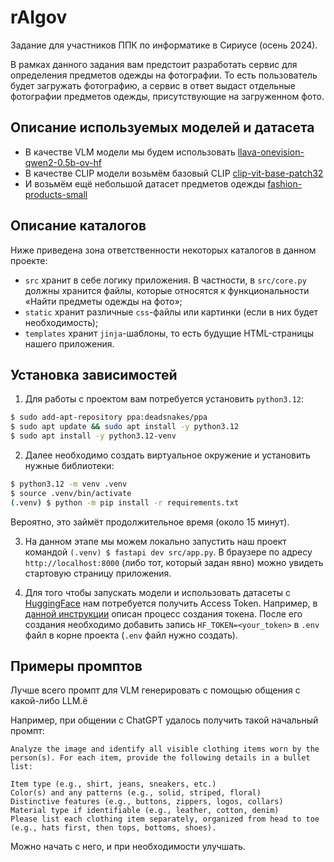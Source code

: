 # rAIgov

Задание для участников ППК по информатике в Сириусе (осень 2024).

В рамках данного задания вам предстоит разработать сервис для определения предметов одежды на фотографии. То есть пользователь будет загружать фотографию, а сервис в ответ выдаст отдельные фотографии предметов одежды, присутствующие на загруженном фото. 


## Описание используемых моделей и датасета

- В качестве VLM модели мы будем использовать [llava-onevision-qwen2-0.5b-ov-hf](https://huggingface.co/llava-hf/llava-onevision-qwen2-0.5b-ov-hf)
- В качестве CLIP модели возьмём базовый CLIP [clip-vit-base-patch32](https://huggingface.co/openai/clip-vit-base-patch32)
- И возьмём ещё небольшой датасет предметов одежды [fashion-products-small](https://huggingface.co/datasets/ceyda/fashion-products-small)


## Описание каталогов

Ниже приведена зона ответственности некоторых каталогов в данном проекте:

- `src` хранит в себе логику приложения. В частности, в `src/core.py` должны хранится файлы, которые относятся к функциональности «Найти предметы одежды на фото»;
- `static` хранит различные `css`-файлы или картинки (если в них будет необходимость);
- `templates` хранит `jinja`-шаблоны, то есть будущие HTML-страницы нашего приложения.


## Установка зависимостей

1. Для работы с проектом вам потребуется установить `python3.12`:

```bash
$ sudo add-apt-repository ppa:deadsnakes/ppa
$ sudo apt update && sudo apt install -y python3.12
$ sudo apt install -y python3.12-venv
```

2. Далее необходимо создать виртуальное окружение и установить нужные библиотеки:

```bash
$ python3.12 -m venv .venv
$ source .venv/bin/activate
(.venv) $ python -m pip install -r requirements.txt
```

Вероятно, это займёт продолжительное время (около 15 минут).


3. На данном этапе мы можем локально запустить наш проект командой `(.venv) $ fastapi dev src/app.py`. В браузере по адресу `http://localhost:8000` (либо тот, который задан явно) можно увидеть стартовую страницу приложения.

4. Для того чтобы запускать модели и использовать датасеты с [HuggingFace](https://huggingface.co/) нам потребуется получить Access Token. Например, в [данной инструкции](https://obnimorda.ru/guides/huggingface/gated-models/#%D1%81%D0%BE%D0%B7%D0%B4%D0%B0%D0%BD%D0%B8%D0%B5-%D1%82%D0%BE%D0%BA%D0%B5%D0%BD%D0%B0) описан процесс создания токена. После его создания необходимо добавить запись `HF_TOKEN=<your_token>` в `.env` файл в корне проекта (`.env` файл нужно создать).


## Примеры промптов

Лучше всего промпт для VLM генерировать с помощью общения с какой-либо LLM.ё

Например, при общении с ChatGPT удалось получить такой начальный промпт:

```
Analyze the image and identify all visible clothing items worn by the person(s). For each item, provide the following details in a bullet list:

Item type (e.g., shirt, jeans, sneakers, etc.)
Color(s) and any patterns (e.g., solid, striped, floral)
Distinctive features (e.g., buttons, zippers, logos, collars)
Material type if identifiable (e.g., leather, cotton, denim)
Please list each clothing item separately, organized from head to toe (e.g., hats first, then tops, bottoms, shoes).
```

Можно начать с него, и при необходимости улучшать.

